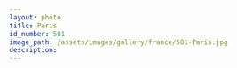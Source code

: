 ```yaml
---
layout: photo
title: Paris
id_number: 501
image_path: /assets/images/gallery/france/501-Paris.jpg
description:
---
```



